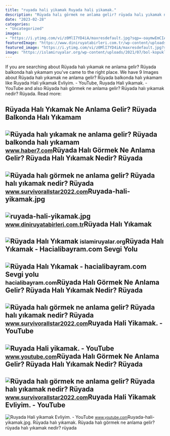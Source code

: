 ```yaml
---
title: "ruyada hali yikamak Ruyada hali yikamak."
description: "Rüyada halı görmek ne anlama gelir? rüyada halı yıkamak nedir? rüyada"
date: "2023-02-28"
categories:
- "Uncategorized"
images:
- "https://i.ytimg.com/vi/z0MlI7YD4iA/maxresdefault.jpg?sqp=-oaymwEmCIAKENAF8quKqQMa8AEB-AHUBoAC4AOKAgwIABABGBMgTyh_MA8=&amp;rs=AOn4CLDtTdSU5O4H3D-QjYcKXQjAw775mQ"
featuredImage: "https://www.diniruyatabirleri.com.tr/wp-content/uploads/2018/09/ruyada-hali-yikamak.jpg"
featured_image: "https://i.ytimg.com/vi/z0MlI7YD4iA/maxresdefault.jpg?sqp=-oaymwEmCIAKENAF8quKqQMa8AEB-AHUBoAC4AOKAgwIABABGBMgTyh_MA8=&amp;rs=AOn4CLDtTdSU5O4H3D-QjYcKXQjAw775mQ"
image: "https://islamiruyalar.org/wp-content/uploads/2021/07/bol-kopuklu-hali-yikamak.jpg"
---
```


If you are searching about Rüyada halı yıkamak ne anlama gelir? Rüyada balkonda halı yıkamam you've came to the right place. We have 9 Images about Rüyada halı yıkamak ne anlama gelir? Rüyada balkonda halı yıkamam like Ruyada Hali yikamak Evliyim. - YouTube, Ruyada Hali yikamak. - YouTube and also Rüyada halı görmek ne anlama gelir? Rüyada halı yıkamak nedir? Rüyada. Read more:

Rüyada Halı Yıkamak Ne Anlama Gelir? Rüyada Balkonda Halı Yıkamam
-----------------------------------------------------------------

 ![Rüyada halı yıkamak ne anlama gelir? Rüyada balkonda halı yıkamam](https://i20.haber7.net/resize/1280x720/haber/haber7/photos/2022/24/ruyada_hali_yikamak_ne_anlama_gelir_ruyada_balkonda_hali_yikamam_hayirli_midir_1655360025_1624.jpg) <small>www.haber7.com</small>Rüyada Halı Görmek Ne Anlama Gelir? Rüyada Halı Yıkamak Nedir? Rüyada
---------------------------------------------------------------------

 ![Rüyada halı görmek ne anlama gelir? Rüyada halı yıkamak nedir? Rüyada](https://www.survivorallstar2022.com/wp-content/uploads/2022/11/ruyada-hali-gormek-ne-anlama-gelir-ruyada-hali-12709808_492_amp.jpg) <small>www.survivorallstar2022.com</small>Ruyada-hali-yikamak.jpg
-----------------------

 ![ruyada-hali-yikamak.jpg](https://www.diniruyatabirleri.com.tr/wp-content/uploads/2018/09/ruyada-hali-yikamak.jpg) <small>www.diniruyatabirleri.com.tr</small>Rüyada Halı Yıkamak
-------------------

 ![Rüyada Halı Yıkamak](https://islamiruyalar.org/wp-content/uploads/2021/07/bol-kopuklu-hali-yikamak.jpg) <small>islamiruyalar.org</small>Rüyada Halı Yıkamak - Hacialibayram.com Sevgi Yolu
--------------------------------------------------

 ![Rüyada Halı Yıkamak - hacialibayram.com Sevgi yolu](https://hacialibayram.com/wp-content/uploads/2021/02/ruyada-hali-yikamak.jpg) <small>hacialibayram.com</small>Rüyada Halı Görmek Ne Anlama Gelir? Rüyada Halı Yıkamak Nedir? Rüyada
---------------------------------------------------------------------

 ![Rüyada halı görmek ne anlama gelir? Rüyada halı yıkamak nedir? Rüyada](https://www.survivorallstar2022.com/wp-content/uploads/2022/11/Ruyada-hali-gormek-ne-anlama-gelir-Ruyada-hali-yikamak-nedir.jpg) <small>www.survivorallstar2022.com</small>Ruyada Hali Yikamak. - YouTube
------------------------------

 ![Ruyada Hali yikamak. - YouTube](https://i.ytimg.com/vi/z0MlI7YD4iA/maxresdefault.jpg?sqp=-oaymwEmCIAKENAF8quKqQMa8AEB-AHUBoAC4AOKAgwIABABGBMgTyh_MA8=&rs=AOn4CLDtTdSU5O4H3D-QjYcKXQjAw775mQ) <small>www.youtube.com</small>Rüyada Halı Görmek Ne Anlama Gelir? Rüyada Halı Yıkamak Nedir? Rüyada
---------------------------------------------------------------------

 ![Rüyada halı görmek ne anlama gelir? Rüyada halı yıkamak nedir? Rüyada](https://www.survivorallstar2022.com/wp-content/uploads/2022/11/1668068244_684_Ruyada-hali-gormek-ne-anlama-gelir-Ruyada-hali-yikamak-nedir.jpg) <small>www.survivorallstar2022.com</small>Ruyada Hali Yikamak Evliyim. - YouTube
--------------------------------------

 ![Ruyada Hali yikamak Evliyim. - YouTube](https://i.ytimg.com/vi/gDk9Rjw5uZ0/maxresdefault.jpg?sqp=-oaymwEmCIAKENAF8quKqQMa8AEB-AH-CYAC0AWKAgwIABABGBMgTih_MA8=&rs=AOn4CLAwTJ7RUbOeW_rBZt_uIcW7WWLHmQ) <small>www.youtube.com</small>Ruyada-hali-yikamak.jpg. Rüyada halı yıkamak. Rüyada halı görmek ne anlama gelir? rüyada halı yıkamak nedir? rüyada
